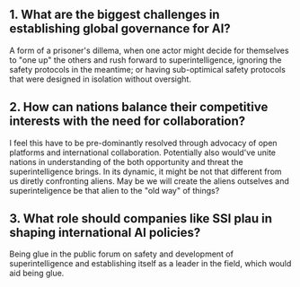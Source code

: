 
## 1. What are the biggest challenges in establishing global governance for AI?

A form of a prisoner's dillema, when one actor might decide for themselves to "one up" the others and rush forward to superintelligence, ignoring the safety protocols in the meantime; or having sub-optimical safety protocols that were designed in isolation without oversight.

## 2. How can nations balance their competitive interests with the need for collaboration?

I feel this have to be pre-dominantly resolved through advocacy of open platforms and international collaboration. Potentially also would've unite nations in understanding of the both opportunity and threat the superintelligence brings. In its dynamic, it might be not that different from us diretly confronting aliens. May be we will create the aliens outselves and superinteligence be that alien to the "old way" of things?

## 3. What role should companies like SSI plau in shaping international AI policies?

Being glue in the public forum on safety and development of superintelligence and establishing itself as a leader in the field, which would aid being glue.



